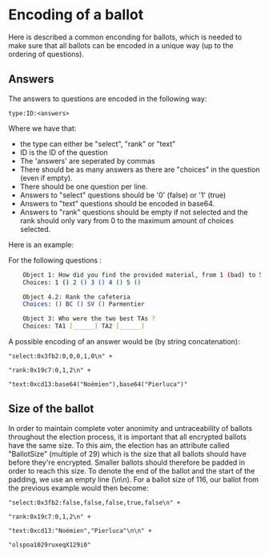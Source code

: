 # Encoding of a ballot


Here is described a common enconding for ballots, which is needed
to make sure that all ballots can be encoded in a unique way (up to the
ordering of questions).

## Answers
The answers to questions are encoded in the following way:

```
type:ID:<answers>
```
Where we have that:
* the type can either be "select", "rank" or "text"  
* ID is the ID of the question 
* The 'answers' are seperated by commas
* There should be as many answers as there are "choices" in the question (even if empty). 
* There should be one question per line. 
* Answers to "select" questions should be '0' (false) or '1' (true)
* Answers to "text" questions should be encoded in base64.
* Answers to "rank" questions should be empty if not selected and the rank should only vary from 
  0 to the maximum amount of choices selected.

Here is an example:

For the following questions :
```bash
    Object 1: How did you find the provided material, from 1 (bad) to 5 (excellent) ?
    Choices: 1 () 2 () 3 () 4 () 5 ()

	Object 4.2: Rank the cafeteria
	Choices: () BC () SV () Parmentier

	Object 3: Who were the two best TAs ?
	Choices: TA1 [______] TA2 [______]
```

A possible encoding of an answer would be (by string concatenation):

```
"select:0x3fb2:0,0,0,1,0\n" +

"rank:0x19c7:0,1,2\n" + 

"text:0xcd13:base64("Noémien"),base64("Pierluca")"
```

## Size of the ballot

In order to maintain complete voter anonimity and untraceability of ballots throughout the 
election process, it is important that all encrypted ballots have the same size. To this aim, 
the election has an attribute called "BallotSize" (multiple of 29) which is the size 
that all ballots should have before they're encrypted. Smaller ballots should therefore be 
padded in order to reach this size. To denote the end of the ballot and the start of the padding,
we use an empty line (\n\n). For a ballot size of 116, our ballot from the previous example 
would then become:

```
"select:0x3fb2:false,false,false,true,false\n" +

"rank:0x19c7:0,1,2\n" + 

"text:0xcd13:"Noémien","Pierluca"\n\n" +

"olspoa1029ruxeqX129i0"
```